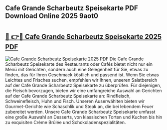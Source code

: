 ## Cafe Grande Scharbeutz Speisekarte PDF Download Online 2025 9aot0

# <h2><a href="http://gc9m4mw.nevu.top/?p=Cafe+Grande+Scharbeutz+Speisekarte">🔗 👉🔴 Cafe Grande Scharbeutz Speisekarte 2025 PDF</a></h2>

[![Cafe Grande Scharbeutz Speisekarte 2025 PDF](https://i.imgur.com/dBaPXMq.png)](http://gc9m4mw.nevu.top/?p=Cafe+Grande+Scharbeutz+Speisekarte)
Die Cafe Grande Scharbeutz Speisekarte des Restaurants oder Cafés bietet nicht nur ein Menü mit Gerichten, sondern auch eine Gelegenheit für Sie, etwas zu finden, das für Ihren Geschmack köstlich und passend ist. Wenn Sie etwas Leichtes und Frisches suchen, empfehlen wir Ihnen, unseren Salatbereich auf der Cafe Grande Scharbeutz Speisekarte zu überprüfen. Für diejenigen, die Fleisch bevorzugen, bieten wir eine umfangreiche Auswahl an Gerichten auf der Cafe Grande Scharbeutz Speisekarte an: Rindfleisch, Schweinefleisch, Huhn und Fisch. Unseren Auserwählten bieten wir Gourmet-Gerichte wie Schaschlik und Steak an, die bei lebendem Feuer zubereitet werden. Unsere Cafe Grande Scharbeutz Speisekarte umfasst eine große Auswahl an Desserts, von klassischen Torten und Kuchen bis hin zu exquisiten Crème Brûlée und Schokoladenspezialitäten.
